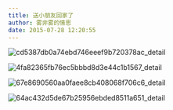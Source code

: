 ```yaml
---
title: 送小朋友回家了
author: 雾非雾的情思
date: 2015-07-28 12:20:55
---
```

![cd5387db0a74ebd746eeef9b720378ac_detail][]

![4fa82365fb76ec5bbbd8d3e44c1b1567_detail][]

![67e8690560aa0faee8cb408068f706c6_detail][]

![64ac432d5de67b25956ebded8511a651_detail][]


[cd5387db0a74ebd746eeef9b720378ac_detail]: http://qiniu.mnclub.club/cd5387db0a74ebd746eeef9b720378ac!detail
[4fa82365fb76ec5bbbd8d3e44c1b1567_detail]: http://qiniu.mnclub.club/4fa82365fb76ec5bbbd8d3e44c1b1567!detail
[67e8690560aa0faee8cb408068f706c6_detail]: http://qiniu.mnclub.club/67e8690560aa0faee8cb408068f706c6!detail
[64ac432d5de67b25956ebded8511a651_detail]: http://qiniu.mnclub.club/64ac432d5de67b25956ebded8511a651!detail